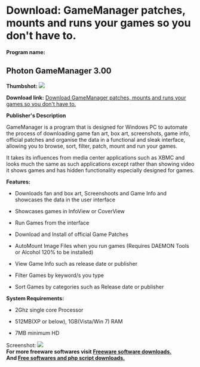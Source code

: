 # Download: GameManager patches, mounts and runs your games so you don't have to.

**Program name:**

## Photon GameManager 3.00

  
**Thumbshot:** ![](http://www.freewarefiles.com/screenshot/photongm_md.jpg)   
  
**Download link:** [Download GameManager patches, mounts and runs your games so you don't have to.](http://freesoftwares.boysofts.com/Photon-GameManager_program_74878.html)  
  


**Publisher's Description**  
  


GameManager is a program that is designed for Windows PC to automate the process of downloading game fan art, box art, screenshots, game info, official patches and organise the data in a functional and sleak interface, allowing you to browse, sort, filter, patch, mount and run your games. 

It takes its influences from media center applications such as XBMC and looks much the same as such applications except rather than showing video it shows games and has hidden functionality especially designed for games.

**Features:**

  * Downloads fan and box art, Screenshoots and Game Info and showcases the data in the user interface  

  * Showcases games in InfoView or CoverView  

  * Run Games from the interface  

  * Download and Install of official Game Patches  

  * AutoMount Image Files when you run games (Requires DAEMON Tools or Alcohol 120% to be installed)  

  * View Game Info such as release date or publisher  

  * Filter Games by keyword/s you type  

  * Sort Games by categories such as Release date or publisher  


**System Requirements:**

  * 2Ghz single core Processor  

  * 512MB(XP or below), 1GB(Vista/Win 7) RAM  

  * 7MB minimum HD  


  
  
Screenshot: ![](http://www.freewarefiles.com/screenshot/photongm.jpg)   
**For more freeware softwares visit [Freeware software downloads.](http://freesoftwares.boysofts.com/)**   
**And [Free softwares and php script downloads.](http://www.boysofts.com/)**
